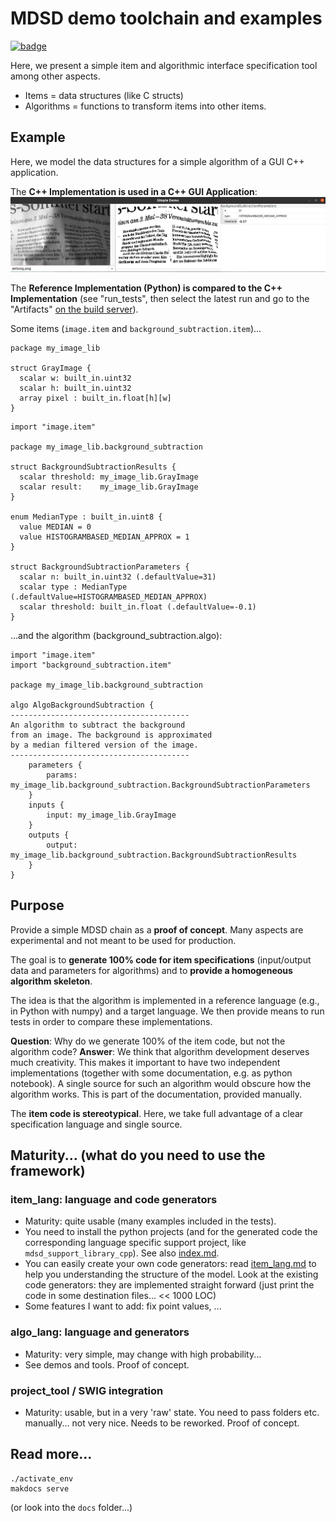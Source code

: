 # MDSD demo toolchain and examples
[![badge](https://github.com/goto40/mdsd/actions/workflows/run_tests.yml/badge.svg)](https://github.com/goto40/mdsd/actions?query=workflow%3Arun-tests)

Here, we present a simple item and algorithmic
interface specification tool among other aspects.

 * Items = data structures (like C structs)
 * Algorithms = functions to transform items into other items.

## Example

Here, we model the data structures for
a simple algorithm of a GUI C++
application.

The **C++ Implementation is used in a C++ GUI Application**:
![app image](docs/images/simple_example_bg.png)

The **Reference Implementation (Python) is compared to the
C++ Implementation** (see "run_tests", then select the latest run and go to the "Artifacts"
[on the build server](https://github.com/goto40/mdsd/actions?query=workflow%3Arun-tests)).

Some items (`image.item` and `background_subtraction.item`)...
```
package my_image_lib

struct GrayImage {
  scalar w: built_in.uint32
  scalar h: built_in.uint32
  array pixel : built_in.float[h][w]
}
```
```
import "image.item"

package my_image_lib.background_subtraction

struct BackgroundSubtractionResults {
  scalar threshold: my_image_lib.GrayImage
  scalar result:    my_image_lib.GrayImage
}

enum MedianType : built_in.uint8 {
  value MEDIAN = 0
  value HISTOGRAMBASED_MEDIAN_APPROX = 1
}

struct BackgroundSubtractionParameters {
  scalar n: built_in.uint32 (.defaultValue=31)
  scalar type : MedianType (.defaultValue=HISTOGRAMBASED_MEDIAN_APPROX)
  scalar threshold: built_in.float (.defaultValue=-0.1)
}
```
...and the algorithm (background_subtraction.algo):
```
import "image.item"
import "background_subtraction.item"

package my_image_lib.background_subtraction

algo AlgoBackgroundSubtraction {
----------------------------------------
An algorithm to subtract the background
from an image. The background is approximated
by a median filtered version of the image.
----------------------------------------
    parameters {
        params: my_image_lib.background_subtraction.BackgroundSubtractionParameters
    }
    inputs {
        input: my_image_lib.GrayImage
    }
    outputs {
        output: my_image_lib.background_subtraction.BackgroundSubtractionResults
    }
}
```

## Purpose

Provide a simple MDSD chain as a **proof of concept**. Many aspects are experimental
and not meant to be used for production.

The goal is to **generate 100% code for item specifications** 
(input/output data and parameters for algorithms) and to
**provide a homogeneous algorithm skeleton**.

The idea is that the algorithm is implemented in a reference
language (e.g., in Python with numpy) and a target language. We
then provide means to run tests in order to compare these
implementations.

**Question**: Why do we generate 100% of the item code,
but not the algorithm code?
**Answer**: We think that algorithm development deserves much
creativity. This makes it important to have two independent
implementations (together with some documentation, e.g. as python
notebook). A single source for such an algorithm would
obscure how the algorithm works. This is part of the
documentation, provided manually.

The **item code is stereotypical**. Here, we take full advantage of a 
clear specification language and single source.

## Maturity... (what do you need to use the framework)

### item_lang: language and code generators

 * Maturity: quite usable (many examples included in the tests).
 * You need to install the python projects (and for the
   generated code the corresponding language specific support project,
   like `mdsd_support_library_cpp`). See also [index.md](docs/index.md).
 * You can easily create your own code generators: read
   [item_lang.md](docs/item_lang.md) to help you understanding the
   structure of the model. Look at the existing code generators:
   they are implemented straight forward (just print the code
   in some destination files... << 1000 LOC)
 * Some features I want to add: fix point values, ...

### algo_lang: language and generators

 * Maturity: very simple, may change with high probability...
 * See demos and tools. Proof of concept.

### project_tool / SWIG integration

 * Maturity: usable, but in a very 'raw' state. 
   You need to pass folders etc. manually... not very nice. Needs
   to be reworked. Proof of concept.
 
## Read more...

```
./activate_env
makdocs serve

```
(or look into the `docs` folder...)
